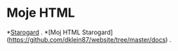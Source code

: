 # Moje HTML

*[Starogard](website/asciidoc.adoc) .
*[Moj HTML Starogard] (https://github.com/dklein87/website/tree/master/docs) .
